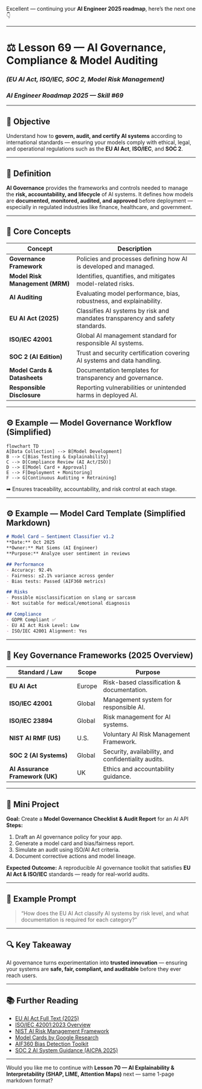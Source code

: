 Excellent — continuing your **AI Engineer 2025 roadmap**, here’s the next one 👇

---

# ⚖️ Lesson 69 — AI Governance, Compliance & Model Auditing

### *(EU AI Act, ISO/IEC, SOC 2, Model Risk Management)*

### *AI Engineer Roadmap 2025 — Skill #69*

---

## 🎯 Objective

Understand how to **govern, audit, and certify AI systems** according to international standards — ensuring your models comply with ethical, legal, and operational regulations such as the **EU AI Act**, **ISO/IEC**, and **SOC 2**.

---

## 🧩 Definition

**AI Governance** provides the frameworks and controls needed to manage the **risk, accountability, and lifecycle** of AI systems.
It defines how models are **documented, monitored, audited, and approved** before deployment — especially in regulated industries like finance, healthcare, and government.

---

## 🧠 Core Concepts

| Concept                         | Description                                                                   |
| ------------------------------- | ----------------------------------------------------------------------------- |
| **Governance Framework**        | Policies and processes defining how AI is developed and managed.              |
| **Model Risk Management (MRM)** | Identifies, quantifies, and mitigates model-related risks.                    |
| **AI Auditing**                 | Evaluating model performance, bias, robustness, and explainability.           |
| **EU AI Act (2025)**            | Classifies AI systems by risk and mandates transparency and safety standards. |
| **ISO/IEC 42001**               | Global AI management standard for responsible AI systems.                     |
| **SOC 2 (AI Edition)**          | Trust and security certification covering AI systems and data handling.       |
| **Model Cards & Datasheets**    | Documentation templates for transparency and governance.                      |
| **Responsible Disclosure**      | Reporting vulnerabilities or unintended harms in deployed AI.                 |

---

## ⚙️ Example — Model Governance Workflow (Simplified)

```mermaid
flowchart TD
A[Data Collection] --> B[Model Development]
B --> C[Bias Testing & Explainability]
C --> D[Compliance Review (AI Act/ISO)]
D --> E[Model Card + Approval]
E --> F[Deployment + Monitoring]
F --> G[Continuous Auditing + Retraining]
```

➡ Ensures traceability, accountability, and risk control at each stage.

---

## ⚙️ Example — Model Card Template (Simplified Markdown)

```markdown
# Model Card — Sentiment Classifier v1.2
**Date:** Oct 2025  
**Owner:** Mat Siems (AI Engineer)  
**Purpose:** Analyze user sentiment in reviews  

## Performance
- Accuracy: 92.4%
- Fairness: ±2.1% variance across gender  
- Bias tests: Passed (AIF360 metrics)

## Risks
- Possible misclassification on slang or sarcasm  
- Not suitable for medical/emotional diagnosis  

## Compliance
- GDPR Compliant ✅  
- EU AI Act Risk Level: Low  
- ISO/IEC 42001 Alignment: Yes  
```

---

## 🧱 Key Governance Frameworks (2025 Overview)

| Standard / Law                  | Scope  | Purpose                                             |
| ------------------------------- | ------ | --------------------------------------------------- |
| **EU AI Act**                   | Europe | Risk-based classification & documentation.          |
| **ISO/IEC 42001**               | Global | Management system for responsible AI.               |
| **ISO/IEC 23894**               | Global | Risk management for AI systems.                     |
| **NIST AI RMF (US)**            | U.S.   | Voluntary AI Risk Management Framework.             |
| **SOC 2 (AI Systems)**          | Global | Security, availability, and confidentiality audits. |
| **AI Assurance Framework (UK)** | UK     | Ethics and accountability guidance.                 |

---

## 📘 Mini Project

**Goal:** Create a **Model Governance Checklist & Audit Report** for an AI API
**Steps:**

1. Draft an AI governance policy for your app.
2. Generate a model card and bias/fairness report.
3. Simulate an audit using ISO/AI Act criteria.
4. Document corrective actions and model lineage.

**Expected Outcome:**
A reproducible AI governance toolkit that satisfies **EU AI Act & ISO/IEC** standards — ready for real-world audits.

---

## 🧠 Example Prompt

> “How does the EU AI Act classify AI systems by risk level, and what documentation is required for each category?”

---

## 🔍 Key Takeaway

AI governance turns experimentation into **trusted innovation** — ensuring your systems are **safe, fair, compliant, and auditable** before they ever reach users.

---

## 📚 Further Reading

* [EU AI Act Full Text (2025)](https://artificialintelligenceact.eu/)
* [ISO/IEC 42001:2023 Overview](https://www.iso.org/standard/81230.html)
* [NIST AI Risk Management Framework](https://www.nist.gov/itl/ai-risk-management-framework)
* [Model Cards by Google Research](https://modelcards.withgoogle.com/about)
* [AIF360 Bias Detection Toolkit](https://aif360.mybluemix.net/)
* [SOC 2 AI System Guidance (AICPA 2025)](https://www.aicpa.org/)

---

Would you like me to continue with **Lesson 70 — AI Explainability & Interpretability (SHAP, LIME, Attention Maps)** next — same 1-page markdown format?
